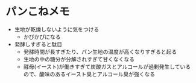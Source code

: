 # パンこねメモ

- 生地が乾燥しないように気をつける
  - かぴかぴになる
- 発酵しすぎると駄目
  - 発酵時間が長すぎたり、パン生地の温度が高くなりすぎると起る
  - 生地の中の糖分が分解されすぎて甘くなくなる
  - 酵母(イースト)が働きすぎて炭酸ガスとアルコールが過剰発生しているので、酸味のあるイースト臭とアルコール臭が強くなる
